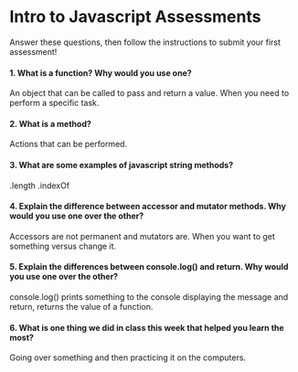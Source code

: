 # Intro to Javascript Assessments

Answer these questions, then follow the instructions to submit your first assessment!

#### 1. What is a function? Why would you use one?
An object that can be called to pass and return a value.
When you need to perform a specific task.
#### 2. What is a method?
Actions that can be performed.
#### 3. What are some examples of javascript string methods?
.length
.indexOf
#### 4. Explain the difference between accessor and mutator methods. Why would you use one over the other?
Accessors are not permanent and mutators are.
When you want to get something versus change it.

#### 5. Explain the differences between console.log() and return. Why would you use one over the other?
console.log() prints something to the console displaying the message and return, returns the value of a function.

#### 6. What is one thing we did in class this week that helped you learn the most?  
Going over something and then practicing it on the computers. 
